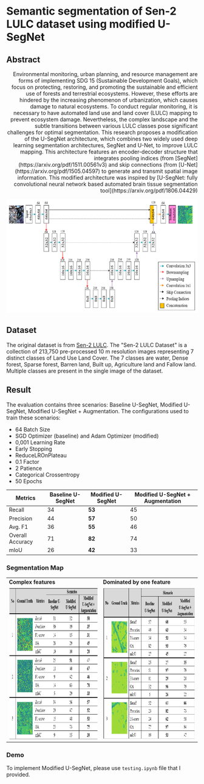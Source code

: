 # Semantic segmentation of Sen-2 LULC dataset using modified U-SegNet

## Abstract
<div style="text-align: right">
  Environmental monitoring, urban planning, and resource management are forms of implementing SDG 15 (Sustainable Development Goals), which focus on protecting, restoring, and promoting the sustainable and efficient use of forests and terrestrial ecosystems. However, these efforts are hindered by the increasing phenomenon of urbanization, which causes damage to natural ecosystems. To conduct regular monitoring, it is necessary to have automated land use and land cover (LULC) mapping to prevent ecosystem damage. Nevertheless, the complex landscape and the subtle transitions between various LULC classes pose significant challenges for optimal segmentation. This research proposes a modification of the U-SegNet architecture, which combines two widely used deep learning segmentation architectures, SegNet and U-Net, to improve LULC mapping. This architecture features an encoder-decoder structure that integrates pooling indices (from [SegNet](https://arxiv.org/pdf/1511.00561v3) and skip connections (from [U-Net](https://arxiv.org/pdf/1505.04597) to generate and transmit spatial image information. This modified architecture was inspired by [U-SegNet: fully convolutional neural network based automated brain tissue segmentation tool](https://arxiv.org/pdf/1806.04429)
</div>

<p align="center">
  <img width="600" height="300" src="img/architecture_modified.png">
</p>
<!-- ![img/architecture_modified.png](img/architecture_modified.png) -->

## Dataset
The original dataset is from [Sen-2 LULC](https://www.sciencedirect.com/science/article/pii/S2352340923007953). The "Sen-2 LULC Dataset" is a collection of 213,750 pre-processed 10 m resolution images representing 7 distinct classes of Land Use Land Cover. The 7 classes are water, Dense forest, Sparse forest, Barren land, Built up, Agriculture land and Fallow land. Multiple classes are present in the  single image of the dataset. 

## Result
The evaluation contains three scenarios: Baseline U-SegNet, Modified U-SegNet, Modified U-SegNet + Augmentation. The configurations used to train these scenarios:
* 64 Batch Size
* SGD Optimizer (baseline) and Adam Optimizer (modified)
* 0,001 Learning Rate
* Early Stopping
* ReduceLROnPlateau
* 0.1 Factor
* 2 Patience
* Categorical Crossentropy
* 50 Epochs

| Metrics | Baseline U-SegNet | Modified U-SegNet | Modified U-SegNet + Augmentation |
| ---------------- | ----------------- | ----------------- | -------------------------------- |
| Recall | 34 | **53** | 45 |
| Precision | 44 | **57** | 50 |
| Avg. F1 | 36 | **55** | 46 |
| Overall Accuracy | 71 | **82** | 74 |
| mIoU | 26 | **42** | 33 |

### Segmentation Map
<table border="0">
 <tr>
    <td><b style="font-size:30 px">Complex features</b></td>
    <td><b style="font-size:30 px">Dominated by one feature</b></td>
 </tr>
 <tr>
    <td><img width="500" height="400" src="img/segmentation_map.png"></td>
    <td><img width="500" height="400" src="img/segmentation_map_simple.png"></td>
 </tr>
</table>

### Demo
To implement Modified U-SegNet, please use `testing.ipynb` file that I provided.
